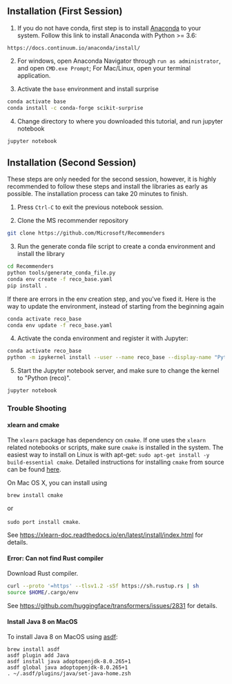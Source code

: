 
## Installation (First Session)
1. If you do not have conda, first step is to install [Anaconda](https://docs.continuum.io/anaconda/install/) to your system. Follow this link to install Anaconda with Python >= 3.6:
```
https://docs.continuum.io/anaconda/install/
```

2. For windows, open Anaconda Navigator through `run as administrator`, and open `CMD.exe Prompt`; For Mac/Linux, open your terminal application.

3. Activate the `base` environment and install surprise
```bash
conda activate base
conda install -c conda-forge scikit-surprise
```

4. Change directory to where you downloaded this tutorial, and run jupyter notebook
```bash
jupyter notebook
```

## Installation (Second Session)
These steps are only needed for the second session, however, it is highly recommended to follow these steps and install the libraries as early as possible. The installation process can take 20 minutes to finish.

1. Press `Ctrl-C` to exit the previous notebook session.

2. Clone the MS recommender repository
```bash
git clone https://github.com/Microsoft/Recommenders
```

3. Run the generate conda file script to create a conda environment and install the library

```bash
cd Recommenders
python tools/generate_conda_file.py
conda env create -f reco_base.yaml
pip install .
```



If there are errors in the env creation step, and you've fixed it. Here is the way to update the environment, instead of starting from the beginning again
```bash
conda activate reco_base
conda env update -f reco_base.yaml
```

4. Activate the conda environment and register it with Jupyter:

```bash
conda activate reco_base
python -m ipykernel install --user --name reco_base --display-name "Python (reco)"
```

5. Start the Jupyter notebook server, and make sure to change the kernel to "Python (reco)".

```bash
jupyter notebook
```

### Trouble Shooting

#### xlearn and cmake
The `xlearn` package has dependency on `cmake`. If one uses the `xlearn` related notebooks or scripts, make sure `cmake` is installed in the system. The easiest way to install on Linux is with apt-get: `sudo apt-get install -y build-essential cmake`. Detailed instructions for installing `cmake` from source can be found [here](https://cmake.org/install/).

On Mac OS X, you can install using

```brew install cmake```

or

```sudo port install cmake```. 
    
See https://xlearn-doc.readthedocs.io/en/latest/install/index.html for details.
    
#### Error: Can not find Rust compiler
Download Rust compiler.

```bash
curl --proto '=https' --tlsv1.2 -sSf https://sh.rustup.rs | sh
source $HOME/.cargo/env
```
    
See https://github.com/huggingface/transformers/issues/2831 for details.

#### Install Java 8 on MacOS
  
To install Java 8 on MacOS using [asdf](https://github.com/halcyon/asdf-java):

    brew install asdf
    asdf plugin add Java
    asdf install java adoptopenjdk-8.0.265+1
    asdf global java adoptopenjdk-8.0.265+1
    . ~/.asdf/plugins/java/set-java-home.zsh



